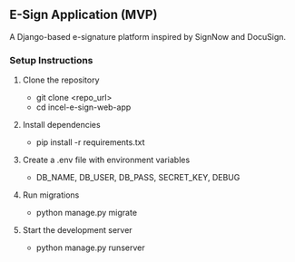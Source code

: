 ## E-Sign Application (MVP)

A Django-based e-signature platform inspired by SignNow and DocuSign.

### Setup Instructions

1. Clone the repository
   - git clone <repo_url>
   - cd incel-e-sign-web-app

2. Install dependencies
   - pip install -r requirements.txt

3. Create a .env file with environment variables
   - DB_NAME, DB_USER, DB_PASS, SECRET_KEY, DEBUG

4. Run migrations
   - python manage.py migrate

5. Start the development server
   - python manage.py runserver


